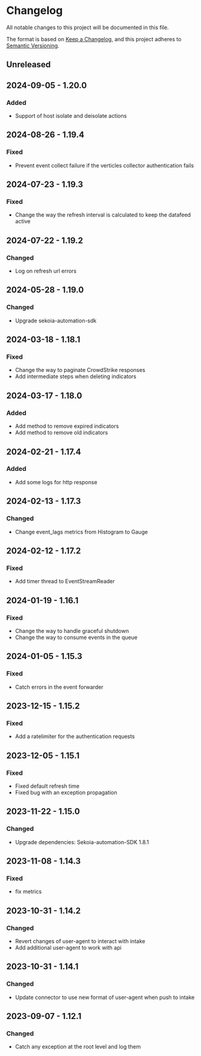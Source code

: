 # Changelog

All notable changes to this project will be documented in this file.

The format is based on [Keep a Changelog](https://keepachangelog.com/en/1.0.0/),
and this project adheres to [Semantic Versioning](https://semver.org/spec/v2.0.0.html).

## Unreleased

## 2024-09-05 - 1.20.0

### Added

- Support of host isolate and deisolate actions

## 2024-08-26 - 1.19.4

### Fixed

- Prevent event collect failure if the verticles collector authentication fails

## 2024-07-23 - 1.19.3

### Fixed

- Change the way the refresh interval is calculated to keep the datafeed active

## 2024-07-22 - 1.19.2

### Changed

- Log on refresh url errors

## 2024-05-28 - 1.19.0

### Changed

- Upgrade sekoia-automation-sdk

## 2024-03-18 - 1.18.1

### Fixed

- Change the way to paginate CrowdStrike responses
- Add intermediate steps when deleting indicators

## 2024-03-17 - 1.18.0

### Added

- Add method to remove expired indicators
- Add method to remove old indicators

## 2024-02-21 - 1.17.4

### Added

- Add some logs for http response

## 2024-02-13 - 1.17.3

### Changed

- Change event_lags metrics from Histogram to Gauge

## 2024-02-12 - 1.17.2

### Fixed

- Add timer thread to EventStreamReader


## 2024-01-19 - 1.16.1

### Fixed

- Change the way to handle graceful shutdown
- Change the way to consume events in the queue

## 2024-01-05 - 1.15.3

### Fixed

- Catch errors in the event forwarder

## 2023-12-15 - 1.15.2

### Fixed

- Add a ratelimiter for the authentication requests

## 2023-12-05 - 1.15.1

### Fixed

- Fixed default refresh time
- Fixed bug with an exception propagation

## 2023-11-22 - 1.15.0

### Changed

- Upgrade dependencies: Sekoia-automation-SDK 1.8.1

## 2023-11-08 - 1.14.3

### Fixed

- fix metrics

## 2023-10-31 - 1.14.2

### Changed

- Revert changes of user-agent to interact with intake
- Add additional user-agent to work with api

## 2023-10-31 - 1.14.1

### Changed

- Update connector to use new format of user-agent when push to intake

## 2023-09-07 - 1.12.1

### Changed

- Catch any exception at the root level and log them
